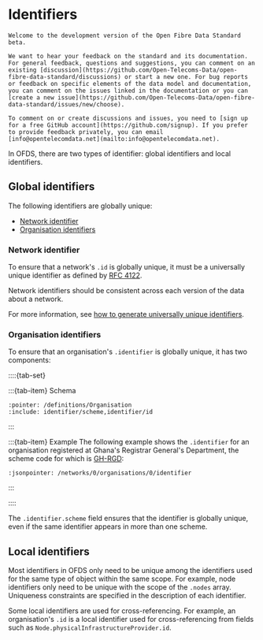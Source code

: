 # Identifiers

```{admonition} Beta development version
Welcome to the development version of the Open Fibre Data Standard beta.

We want to hear your feedback on the standard and its documentation. For general feedback, questions and suggestions, you can comment on an existing [discussion](https://github.com/Open-Telecoms-Data/open-fibre-data-standard/discussions) or start a new one. For bug reports or feedback on specific elements of the data model and documentation, you can comment on the issues linked in the documentation or you can [create a new issue](https://github.com/Open-Telecoms-Data/open-fibre-data-standard/issues/new/choose).

To comment on or create discussions and issues, you need to [sign up for a free GitHub account](https://github.com/signup). If you prefer to provide feedback privately, you can email [info@opentelecomdata.net](mailto:info@opentelecomdata.net).
```

In OFDS, there are two types of identifier: global identifiers and local identifiers.

## Global identifiers

The following identifiers are globally unique:

* [Network identifier](#network-identifier)
* [Organisation identifiers](#organisation-identifiers)

### Network identifier

To ensure that a network's `.id` is globally unique, it must be a universally unique identifier as defined by [RFC 4122](https://datatracker.ietf.org/doc/html/rfc4122).

Network identifiers should be consistent across each version of the data about a network.

For more information, see [how to generate universally unique identifiers](../guidance/publication.md#how-to-generate-universally-unique-identifiers).

### Organisation identifiers

To ensure that an organisation's `.identifier` is globally unique, it has two components:

::::{tab-set}

:::{tab-item} Schema

```{jsonschema} ../../schema/network-schema.json
:pointer: /definitions/Organisation
:include: identifier/scheme,identifier/id
```

:::

:::{tab-item} Example
The following example shows the `.identifier` for an organisation registered at Ghana's Registrar General's Department, the scheme code for which is [GH-RGD](https://org-id.guide/list/GH-RGD):

```{jsoninclude} ../../examples/json/network-package.json
:jsonpointer: /networks/0/organisations/0/identifier
```

:::

::::

The `.identifier.scheme` field ensures that the identifier is globally unique, even if the same identifier appears in more than one scheme.

## Local identifiers

Most identifiers in OFDS only need to be unique among the identifiers used for the same type of object within the same scope. For example, node identifiers only need to be unique with the scope of the `.nodes` array. Uniqueness constraints are specified in the description of each identifier.

Some local identifiers are used for cross-referencing. For example, an organisation's `.id` is a local identifier used for cross-referencing from fields such as `Node.physicalInfrastructureProvider.id`.
